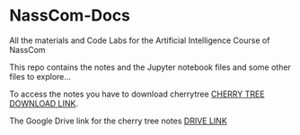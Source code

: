 # NassCom-Docs
All the materials and Code Labs for the Artificial Intelligence Course of NassCom

This repo contains the notes and the Jupyter notebook files and some other files to explore...

To access the notes you have to download cherrytree [CHERRY TREE DOWNLOAD LINK](https://www.giuspen.com/cherrytree/).

The Google Drive link for the cherry tree notes [DRIVE LINK](https://drive.google.com/drive/folders/14G3p7z-PgGzRyfKKaRYVeo42enCxP0Ys?usp=sharing)

